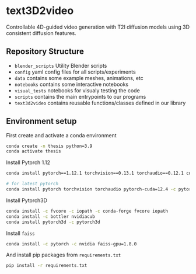 # text3D2video

Controllable 4D-guided video generation with T2I diffusion models using 3D consistent diffusion features.

## Repository Structure

- `blender_scripts` Utility Blender scripts
- `config` yaml config files for all scripts/experiments
- `data` contains some example meshes, animations, etc
- `notebooks` contains some interactive notebooks
- `visual_tests` notebooks for visualy testing the code
- `scripts` contains the main entrypoints to our programs
- `text3d2video` contains reusable functions/classes defined in our library

## Environment setup

First create and activate a conda environment

```bash
conda create -n thesis python=3.9
conda activate thesis
```

Install Pytorch 1.12

```bash
conda install pytorch==1.12.1 torchvision==0.13.1 torchaudio==0.12.1 cudatoolkit=11.3 -c pytorch

# for latest pytorch
conda install pytorch torchvision torchaudio pytorch-cuda=12.4 -c pytorch -c nvidia
```

Install Pytorch3D

```bash
conda install -c fvcore -c iopath -c conda-forge fvcore iopath
conda install -c bottler nvidiacub
conda install pytorch3d -c pytorch3d
```

Install `faiss` 

```bash
conda install -c pytorch -c nvidia faiss-gpu=1.8.0
```

And install pip packages from `requirements.txt`

```bash
pip install -r requirements.txt
```
